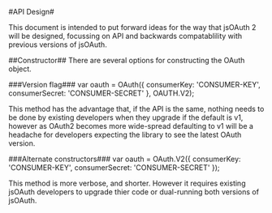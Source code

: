 #API Design#

This document is intended to put forward ideas for the way that jsOAuth 2 will be designed, focussing on API and backwards compatablility with previous versions of jsOAuth.

##Constructor##
There are several options for constructing the OAuth object.

###Version flag###
    var oauth = OAuth({
        consumerKey: 'CONSUMER-KEY',
        consumerSecret: 'CONSUMER-SECRET'
	}, OAUTH.V2);

This method has the advantage that, if the API is the same, nothing needs to be done by existing developers when they upgrade if the default is v1, however as OAuth2 becomes more wide-spread defaulting to v1 will be a headache for developers expecting the library to see the latest OAuth version.

###Alternate constructors###
    var oauth = OAuth.V2({
        consumerKey: 'CONSUMER-KEY',
        consumerSecret: 'CONSUMER-SECRET'
    });

This method is more verbose, and shorter. However it requires existing jsOAuth developers to upgrade thier code or dual-running both versions of jsOAuth.
